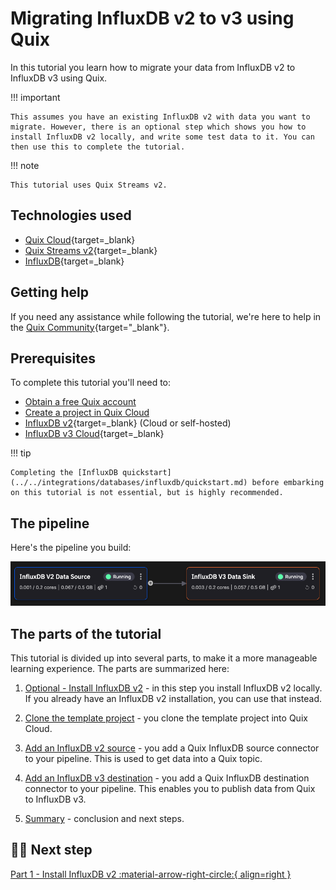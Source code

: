# Migrating InfluxDB v2 to v3 using Quix

In this tutorial you learn how to migrate your data from InfluxDB v2 to InfluxDB v3 using Quix.

!!! important

    This assumes you have an existing InfluxDB v2 with data you want to migrate. However, there is an optional step which shows you how to install InfluxDB v2 locally, and write some test data to it. You can then use this to complete the tutorial.

!!! note

    This tutorial uses Quix Streams v2.

## Technologies used

* [Quix Cloud](https://quix.io/){target=_blank}
* [Quix Streams v2](https://github.com/quixio/quix-streams){target=_blank}
* [InfluxDB](https://influxdata.com){target=_blank}

## Getting help

If you need any assistance while following the tutorial, we're here to help in the [Quix Community](https://quix.io/slack-invite){target="_blank"}.

## Prerequisites

To complete this tutorial you'll need to:

* [Obtain a free Quix account](https://portal.platform.quix.io/self-sign-up)
* [Create a project in Quix Cloud](../../create/create-project.md)
* [InfluxDB v2](https://www.influxdata.com/downloads/){target=_blank} (Cloud or self-hosted)
* [InfluxDB v3 Cloud](https://docs.influxdata.com/influxdb/cloud/sign-up/){target=_blank}

!!! tip

    Completing the [InfluxDB quickstart](../../integrations/databases/influxdb/quickstart.md) before embarking on this tutorial is not essential, but is highly recommended.

## The pipeline

Here's the pipeline you build:

![InfluxDB migration pipeline](./images/influxdb-migration-pipeline.png)

## The parts of the tutorial

This tutorial is divided up into several parts, to make it a more manageable learning experience. The parts are summarized here:

1. [Optional - Install InfluxDB v2](./install-influxdb-v2.md) - in this step you install InfluxDB v2 locally. If you already have an InfluxDB v2 installation, you can use that instead.

2. [Clone the template project](./get-project.md) - you clone the template project into Quix Cloud.

3. [Add an InfluxDB v2 source](./influxdb-source.md) - you add a Quix InfluxDB source connector to your pipeline. This is used to get data into a Quix topic.

4. [Add an InfluxDB v3 destination](./influxdb-destination.md) - you add a Quix InfluxDB destination connector to your pipeline. This enables you to publish data from Quix to InfluxDB v3.

5. [Summary](./summary.md) - conclusion and next steps.

## 🏃‍♀️ Next step

[Part 1 - Install InfluxDB v2 :material-arrow-right-circle:{ align=right }](./install-influxdb-v2.md)
